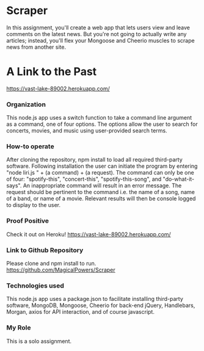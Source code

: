 # Scraper
In this assignment, you'll create a web app that lets users view and leave comments on the latest news. But you're not going to actually write any articles; instead, you'll flex your Mongoose and Cheerio muscles to scrape news from another site.

# A Link to the Past
https://vast-lake-89002.herokuapp.com/

### Organization
This node.js app uses a switch function to take a command line argument as a command, one of four options. The options allow the user to search for concerts, movies, and music using user-provided search terms.

### How-to operate
After cloning the repository, npm install to load all required third-party software. Following installation the user can initiate the program by entering "node liri.js " + (a command) + (a request). 
The command can only be one of four: "spotify-this", "concert-this", "spotify-this-song", and "do-what-it-says". An inappropriate command will result in an error message.
The request should be pertinent to the command i.e. the name of a song, name of a band, or name of a movie.
Relevant results will then be console logged to display to the user.

### Proof Positive
Check it out on Heroku! https://vast-lake-89002.herokuapp.com/

### Link to Github Repository
Please clone and npm install to run.
https://github.com/MagicalPowers/Scraper

### Technologies used
This node.js app uses a package.json to facilitate installing third-party software, MongoDB, Mongoose, Cheerio for back-end jQuery, Handlebars, Morgan, axios for API interaction, and of course javascript.

### My Role
This is a solo assignment. 

